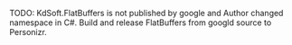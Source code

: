 ﻿TODO: KdSoft.FlatBuffers is not published by google and Author changed namespace in C#. Build and release FlatBuffers from googld source to Personizr.